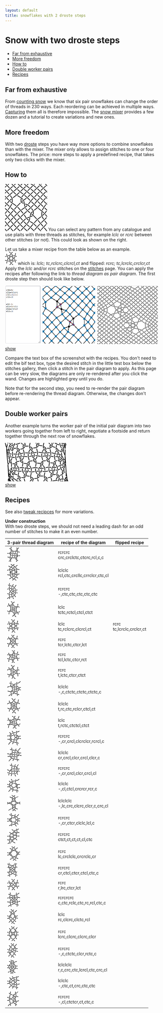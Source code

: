 ```yaml
---
layout: default
title: snowflakes with 2 droste steps
---
```


Snow with two droste steps
==========================

* [Far from exhaustive](#far-from-exhaustive)
* [More freedom](#more-freedom)
* [How to](#how-to)
* [Double worker pairs](#double-worker-pairs)
* [Recipes](#recipes)

Far from exhaustive
-------------------

From [counting snow](/MAE-gf/docs/counting-snow/)
we know that six pair snowflakes can change the order of threads in 230 ways.
Each reordering can be achieved in multiple ways.
[Capturing](/GroundForge-help/Reversed-engineering-of-patterns#recognize-patterns)
them all is therefore impossible.
The [snow mixer](/GroundForge/mix4snow) provides a few dozen
and a tutorial to create variations and new ones.

More freedom
------------

With two [droste](Glossary#droste)  steps you have way more options
to combine snowflakes than with the mixer.
The mixer only allows to assign stitches to one or four snowflakes.
The price: more steps to apply a predefined recipe,
that takes only two clicks with the mixer.

How to
------

![](first-thread.png?align=right)
You can select any pattern from any catalogue and use plaits with three threads as stitches,
for example _lclc_ or _rcrc_ between other stitches (or not). This could look as shown on the right.

Let us take a mixer recipe from the table below as an example.  
![](321-a.png) which is:  _lclc; tc,rclcrc,clcrcl,ct_ and flipped: _rcrc; tc,lcrclc,crclcr,ct_    
Apply the _lclc_ and/or _rcrc_ stitches on the [stitches] page.
You can apply the recipes after following the link to _thread diagram as pair diagram_.
The first droste step then should look like below. 

[stitches]: /GroundForge/stitches?patchWidth=18&patchHeight=35&tile=5-5-5-,-5-5-5,5-5-5-,-5-5-5,5-5-5-,-5-5-5&shiftColsSW=0&shiftRowsSW=6&shiftColsSE=6&shiftRowsSE=6&e1=ctc&c1=ctc&a1=ctc&f2=ctc&d2=ctc&b2=ctc&e3=ctc&c3=crcr&a3=ctc&f4=ctc&d4=ctc&b4=ctc&e5=clcl&c5=ctc&a5=ctc&f6=ctc&d6=ctc&b6=ctc&&droste3=tc,lcrclc,crclcr,ct

![](first-step.png)  
[show](/GroundForge/droste?patchWidth=18&patchHeight=35&tile=5-5-5-,-5-5-5,5-5-5-,-5-5-5,5-5-5-,-5-5-5&shiftColsSW=0&shiftRowsSW=6&shiftColsSE=6&shiftRowsSE=6&e1=ctc&c1=ctc&a1=ctc&f2=ctc&d2=ctc&b2=ctc&e3=ctc&c3=crcr&a3=ctc&f4=ctc&d4=ctc&b4=ctc&e5=clcl&c5=ctc&a5=ctc&f6=ctc&d6=ctc&b6=ctc&&droste3=tc,lcrclc,crclcr,ct&droste2=,c30=tc,c31=rclcrc,c32=clcrcl,c33=ct,e50=tc,e51=lcrclc,e52=crclcr,e53=ct)

Compare the text box of the screenshot with the recipes.
You don't need to edit the bif text box, type the desired stitch 
in the little test box below the stitches gallery,
then click a stitch in the pair diagram to apply.
As this page can be very slow, the diagrams are only re-rendered
after you click the wand.
Changes are highlighted grey until you do. 

Note that for the second step, you need to re-render the pair diagram
before re-rendering the thread diagram. Otherwise, the changes don't appear. 

Double worker pairs
-------------------

Another example turns the worker pair of the initial pair diagram
into two workers going together from left to right, 
negotiate a footside and return together through the next row of snowflakes.

![](square.png)  
[show](https://d-bl.github.io/GroundForge/droste?b1=rcrc&b2=lclc&c1=rcrc&c2=lclc&g1=rcrc&g2=lclc&tile=8,1&shiftColsSW=0&shiftRowsSW=2&shiftColsSE=1&shiftRowsSE=2&footside=-5,b-&headside=-c,5-&a2=-&h1=-&patchWidth=4&patchHeight=6&droste2=b10=c10=g10=rclc,b11=c11=g11=ctc,b12=c12=g12=ctc,b13=c13=g13=crcl,b20=c20=g20=lcrc,b21=c21=g21=ctc,b22=c22=g22=ctc,b23=c23=g23=clcr&droste3=ctc,b133=b233=c133=c233=g133=33=g233=ctcttctc#)

Recipes
-------

See also [tweak recipces](../#recipes-for-the-mixer) for more variations.

**Under construction**  
With two droste steps, we should not need a leading dash
for an odd number of stitches to make it an even number.

| 3-pair thread diagram | recipe of the diagram                      | flipped recipe                |
|-----------------------|--------------------------------------------|-------------------------------|
| ![](123-a.png)        | rcrcrc <br> crc,crclctc,ctcrc,rcl,c,c      |                               |
| ![](123-b.png)        | lclclc <br> rcl,ctc,crcllc,crrclcr,ctc,cl  |                               |
| ![](132-a.png)        | rcrcrc <br> -,ctc,ctc,ctc,ctc,ctc          |                               |
| ![](312-a.png)        | lclc <br> tctc,rctcl,ctcl,ctct             |                               |
| ![](321-a.png)        | lclc <br> tc,rclcrc,clcrcl,ct              | rcrc <br> tc,lcrclc,crclcr,ct |
| ![](321-b.png)        | rcrc <br> tcr,lctc,ctcr,lct                |                               |
| ![](321-c.png)        | rcrc <br> tcl,lctc,ctcr,rct                |                               |
| ![](321-d.png)        | rcrc <br> t,lctc,ctcr,ctct                 |                               |
| ![](126453-a.png)     | lclclc <br> -,c,ctctc,ctctc,ctctc,c        |                               |
| ![](153426-a.png)     | lclclc <br> t,rc,ctc,rclcr,ctcl,ct         |                               |
| ![](154326-a.png)     | lclc <br> t,rctc,ctctcl,ctct               |                               |
| ![](156423-a.png)     | rcrcrc <br> -,cr,crcl,clcrclcr,rcrcl,c     |                               |
| ![](234561-a.png)     | lclclc <br> cr,crcl,clcr,crcl,clcr,c       |                               |
| ![](263451-a.png)     | rcrcrc <br> -,cr,crcl,clcr,crcl,cl         |                               |
| ![](321546-a.png)     | lclclc <br> -,cl,ctcl,crcrcr,rcr,c         |                               |
| ![](321654-a.png)     | lclclclc <br> -,lc,crc,clcrc,clcr,c,crc,cl |                               |
| ![](321654-b.png)     | rcrcrc <br> -,cr,ctcr,clclc,lcl,c          |                               |
| ![](354612-a.png)     | rcrcrc <br> ctct,ct,ct,ct,cl,ctc           |                               |
| ![](426153-a.png)     | rcrc <br> lc,crclclc,crcrclc,cr            |                               |
| ![](426153-b.png)     | rcrcrc <br> cr,ctcl,ctcr,ctcl,ctc,c        |                               |
| ![](456123-a.png)     | rcrc <br> r,lrc,ctcr,lct                   |                               |
| ![](456123-b.png)     | rcrcrcrc <br> c,ctc,rclc,ctc,rc,rcl,ctc,c  |                               |
| ![](462513-a.png)     | lclc <br> rc,clcrc,clctc,rcl               |                               |
| ![](564312-a.png)     | rcrc <br> lcrc,clcrc,clcrc,clcr            |                               |
| ![](563412-a.png)     | rcrcrc <br> -,c,ctctc,clcr,rctc,c          |                               |
| ![](623451-a.png)     | lclclclc <br> r,c,crc,ctc,lcrcl,ctc,crc,cl |                               |
| ![](623541-a.png)     | lclclc <br> -,ctc,ct,crc,ctc,ctc           |                               |
| ![](623541-b.png)     | rcrcrc <br> -,cl,ctctcr,ct,ctc,c           |                               |
